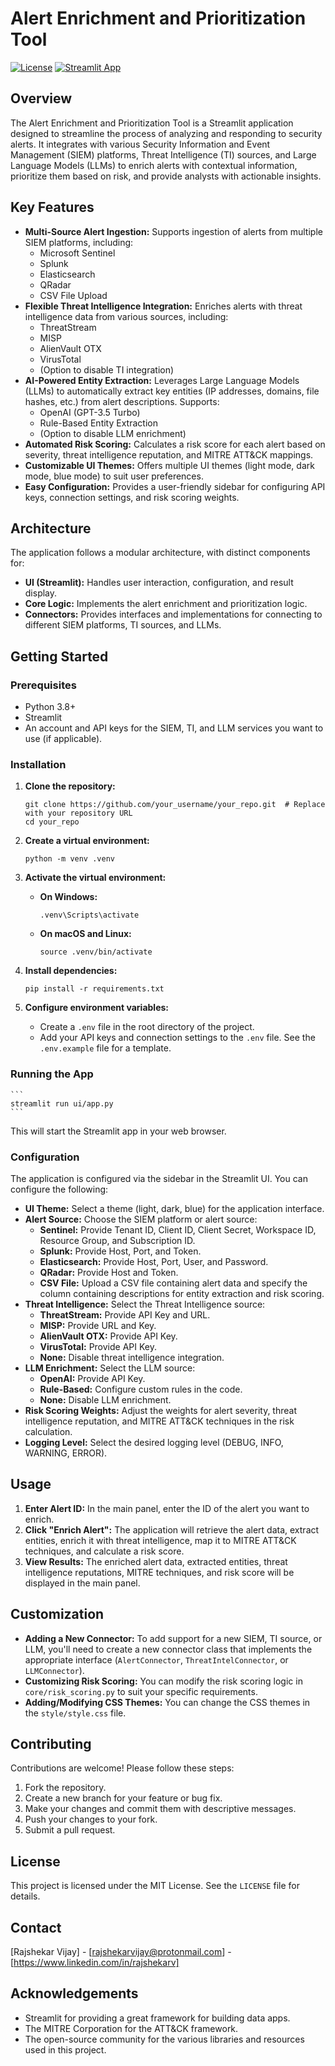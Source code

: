 # Alert Enrichment and Prioritization Tool

[![License](https://img.shields.io/badge/License-MIT-blue.svg)](LICENSE)  <!-- Replace with your license badge -->
[![Streamlit App](https://img.shields.io/badge/Streamlit-App-orange)](https://share.streamlit.io/your_username/your_repo)  <!-- Replace with your Streamlit Share link if deployed -->

## Overview

The Alert Enrichment and Prioritization Tool is a Streamlit application designed to streamline the process of analyzing and responding to security alerts. It integrates with various Security Information and Event Management (SIEM) platforms, Threat Intelligence (TI) sources, and Large Language Models (LLMs) to enrich alerts with contextual information, prioritize them based on risk, and provide analysts with actionable insights.

## Key Features

*   **Multi-Source Alert Ingestion:** Supports ingestion of alerts from multiple SIEM platforms, including:
    *   Microsoft Sentinel
    *   Splunk
    *   Elasticsearch
    *   QRadar
    *   CSV File Upload
*   **Flexible Threat Intelligence Integration:** Enriches alerts with threat intelligence data from various sources, including:
    *   ThreatStream
    *   MISP
    *   AlienVault OTX
    *   VirusTotal
    *   (Option to disable TI integration)
*   **AI-Powered Entity Extraction:** Leverages Large Language Models (LLMs) to automatically extract key entities (IP addresses, domains, file hashes, etc.) from alert descriptions. Supports:
    *   OpenAI (GPT-3.5 Turbo)
    *   Rule-Based Entity Extraction
    *   (Option to disable LLM enrichment)
*   **Automated Risk Scoring:** Calculates a risk score for each alert based on severity, threat intelligence reputation, and MITRE ATT&CK mappings.
*   **Customizable UI Themes:** Offers multiple UI themes (light mode, dark mode, blue mode) to suit user preferences.
*   **Easy Configuration:** Provides a user-friendly sidebar for configuring API keys, connection settings, and risk scoring weights.

## Architecture

The application follows a modular architecture, with distinct components for:

*   **UI (Streamlit):** Handles user interaction, configuration, and result display.
*   **Core Logic:** Implements the alert enrichment and prioritization logic.
*   **Connectors:** Provides interfaces and implementations for connecting to different SIEM platforms, TI sources, and LLMs.

## Getting Started

### Prerequisites

*   Python 3.8+
*   Streamlit
*   An account and API keys for the SIEM, TI, and LLM services you want to use (if applicable).

### Installation

1.  **Clone the repository:**

    ```
    git clone https://github.com/your_username/your_repo.git  # Replace with your repository URL
    cd your_repo
    ```

2.  **Create a virtual environment:**

    ```
    python -m venv .venv
    ```

3.  **Activate the virtual environment:**

    *   **On Windows:**

        ```
        .venv\Scripts\activate
        ```

    *   **On macOS and Linux:**

        ```
        source .venv/bin/activate
        ```

4.  **Install dependencies:**

    ```
    pip install -r requirements.txt
    ```

5.  **Configure environment variables:**

    *   Create a `.env` file in the root directory of the project.
    *   Add your API keys and connection settings to the `.env` file. See the `.env.example` file for a template.

### Running the App

    ```
    streamlit run ui/app.py 
    ```

This will start the Streamlit app in your web browser.

### Configuration

The application is configured via the sidebar in the Streamlit UI. You can configure the following:

*   **UI Theme:** Select a theme (light, dark, blue) for the application interface.
*   **Alert Source:** Choose the SIEM platform or alert source:
    *   **Sentinel:** Provide Tenant ID, Client ID, Client Secret, Workspace ID, Resource Group, and Subscription ID.
    *   **Splunk:** Provide Host, Port, and Token.
    *   **Elasticsearch:** Provide Host, Port, User, and Password.
    *   **QRadar:** Provide Host and Token.
    *   **CSV File:** Upload a CSV file containing alert data and specify the column containing descriptions for entity extraction and risk scoring.
*   **Threat Intelligence:** Select the Threat Intelligence source:
    *   **ThreatStream:** Provide API Key and URL.
    *   **MISP:** Provide URL and Key.
    *   **AlienVault OTX:** Provide API Key.
    *   **VirusTotal:** Provide API Key.
    *   **None:** Disable threat intelligence integration.
*   **LLM Enrichment:** Select the LLM source:
    *   **OpenAI:** Provide API Key.
    *   **Rule-Based:** Configure custom rules in the code.
    *   **None:** Disable LLM enrichment.
*   **Risk Scoring Weights:** Adjust the weights for alert severity, threat intelligence reputation, and MITRE ATT&CK techniques in the risk calculation.
*   **Logging Level:** Select the desired logging level (DEBUG, INFO, WARNING, ERROR).

## Usage

1.  **Enter Alert ID:** In the main panel, enter the ID of the alert you want to enrich.
2.  **Click "Enrich Alert":** The application will retrieve the alert data, extract entities, enrich it with threat intelligence, map it to MITRE ATT&CK techniques, and calculate a risk score.
3.  **View Results:** The enriched alert data, extracted entities, threat intelligence reputations, MITRE techniques, and risk score will be displayed in the main panel.

## Customization

*   **Adding a New Connector:** To add support for a new SIEM, TI source, or LLM, you'll need to create a new connector class that implements the appropriate interface (`AlertConnector`, `ThreatIntelConnector`, or `LLMConnector`).
*   **Customizing Risk Scoring:** You can modify the risk scoring logic in `core/risk_scoring.py` to suit your specific requirements.
*   **Adding/Modifying CSS Themes:** You can change the CSS themes in the `style/style.css` file.

## Contributing

Contributions are welcome! Please follow these steps:

1.  Fork the repository.
2.  Create a new branch for your feature or bug fix.
3.  Make your changes and commit them with descriptive messages.
4.  Push your changes to your fork.
5.  Submit a pull request.

## License

This project is licensed under the MIT License. See the `LICENSE` file for details.

## Contact

[Rajshekar Vijay] - [rajshekarvijay@protonmail.com] - [https://www.linkedin.com/in/rajshekarv]

## Acknowledgements

*   Streamlit for providing a great framework for building data apps.
*   The MITRE Corporation for the ATT&CK framework.
*   The open-source community for the various libraries and resources used in this project.



